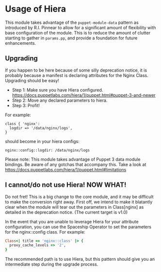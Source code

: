 # Usage of Hiera

This module takes advantage of the `puppet-module-data` pattern as introduced
by R.I. Pinnear to allow for a significant amount of flexibility with base
configuration of the module. This is to reduce the amount of clutter starting
to gather in `params.pp`, and provide a foundation for future enhancements.

## Upgrading

If you happen to be here because of some silly deprecation notice, it is
probably because a manifest is declaring attributes for the Nginx Class.
Upgrading should be easy!

* Step 1: Make sure you have Hiera configured. https://docs.puppetlabs.com/hiera/1/puppet.html#puppet-3-and-newer
* Step 2: Move any declared parameters to hiera.
* Step 3: Profit!

For example:

```
class { 'nginx':
  logdir => '/data/nginx/logs',
}
```

should become in your hiera configs:

```
nginx::config::logdir: /data/nginx/logs
```

Please note: This module takes advantage of Puppet 3 data module bindings.
Be aware of any gotchas that accompany this. Take a look at https://docs.puppetlabs.com/hiera/1/puppet.html#limitations

## I cannot/do not use Hiera! NOW WHAT!

Do not fret! This is a big change to the core module, and it may be difficult
to make the conversion right away. First off, we intend to make it blatantly
clear when the module will tear out the parameters in Class[nginx] as
detailed in the deprecation notice. (The current target is v1.0)

In the event that you are unable to leverage Hiera for your attribute configuration, you can use the Spaceship Operator to set the parameters for the nginx::config class. For example:

```ruby
Class<| title == 'nginx::class' |> {
  proxy_cache_levels => '2',
}
```
The recommended path is to use Hiera, but this pattern should give you an intermediate step during the upgrade process.

